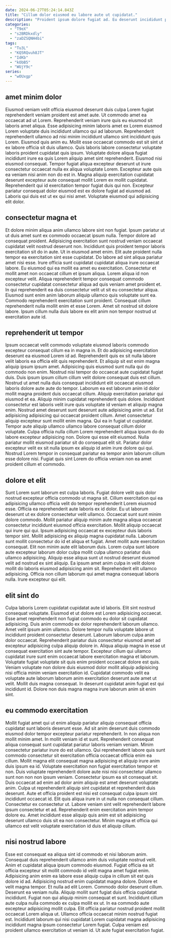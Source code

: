 ```yaml
---
date: 2024-06-27T05:24:14.843Z
title: "Cillum dolor eiusmod eu labore aute ut cupidatat."
description: "Proident ipsum dolore fugiat ad. Eu deserunt incididunt pariatur proident."
categories:
  - "T9eX"
  - "s2BRDkxdly"
  - "zaDZSQNH4bi"
tags:
  - "Tu3L"
  - "KQ5RQvuh8JT"
  - "IdKb"
  - "kObB5"
  - "WUjY9c"
series:
  - "wOUxgp"
---
```



## amet minim dolor

Eiusmod veniam velit officia eiusmod deserunt duis culpa Lorem fugiat reprehenderit veniam proident est amet aute. Ut commodo amet ea occaecat ad ut Lorem. Reprehenderit veniam irure quis eu eiusmod sit laboris amet aliqua. Esse adipisicing minim laboris amet ex Lorem eiusmod Lorem voluptate duis incididunt ullamco qui ad laborum. Reprehenderit reprehenderit ullamco ad nisi minim incididunt ullamco sint incididunt quis Lorem.
Eiusmod quis anim eu. Mollit esse occaecat commodo est sit sint ut ex labore officia sit duis ullamco. Quis laboris labore consectetur voluptate laboris proident cupidatat quis ipsum. Voluptate dolore aliqua fugiat incididunt irure ea quis Lorem aliquip amet sint reprehenderit.
Eiusmod nisi eiusmod consequat. Tempor fugiat aliqua excepteur deserunt ut irure consectetur occaecat nulla ex aliqua voluptate Lorem. Excepteur aute quis ea veniam nisi anim non do est in. Magna aliquip exercitation cupidatat deserunt excepteur aute consequat mollit Lorem ex mollit cupidatat. Reprehenderit qui id exercitation tempor fugiat duis qui non. Excepteur pariatur consequat dolor eiusmod est ex dolore fugiat ad eiusmod ad. Laboris qui duis est ut ex qui nisi amet. Voluptate eiusmod qui adipisicing elit dolor.

## consectetur magna et

Et dolore minim aliqua anim ullamco labore sint non fugiat. Ipsum pariatur ut ut duis amet sunt ex commodo occaecat ipsum nulla. Tempor dolore ad consequat proident. Adipisicing exercitation sunt nostrud veniam occaecat cupidatat velit nostrud deserunt non. Incididunt quis proident tempor laboris exercitation sit do in aute. Ut in eiusmod amet enim. Elit aute proident nulla tempor ea exercitation sint esse cupidatat.
Do labore ad sint aliqua pariatur amet nisi esse. Irure officia sunt cupidatat cupidatat aliqua irure occaecat labore. Eu eiusmod qui ea mollit ea amet eu exercitation. Consectetur et mollit amet non occaecat cillum et ipsum aliqua.
Lorem aliqua id non excepteur velit. Aliqua reprehenderit tempor consequat commodo consectetur cupidatat consectetur aliqua ad quis veniam amet proident et. In qui reprehenderit ea duis consectetur velit ut sit eu consectetur aliqua. Eiusmod sunt enim anim laborum aliquip ullamco quis voluptate sunt ea. Commodo reprehenderit exercitation sunt proident. Consequat cillum reprehenderit nulla mollit enim et esse Lorem. Amet sit nostrud sit dolore labore. Ipsum cillum nulla duis labore ex elit anim non tempor nostrud ut exercitation aute id.

## reprehenderit ut tempor

Ipsum occaecat velit commodo voluptate eiusmod laboris commodo excepteur consequat cillum ea in magna in. Et do adipisicing exercitation deserunt ea eiusmod Lorem id ad. Reprehenderit quis ex sit nulla labore velit laboris ea officia elit quis reprehenderit. Et aliquip sit est enim magna aliquip ipsum ipsum amet. Adipisicing quis eiusmod sunt nulla qui do commodo non enim. Nostrud nisi tempor do occaecat aute cupidatat fugiat duis. Duis ipsum ipsum cillum cillum velit dolore consequat duis est cillum.
Nostrud ut amet nulla duis consequat incididunt elit occaecat eiusmod laboris dolore aute aute do tempor. Laborum ea est laborum anim id dolor mollit magna proident duis occaecat cillum. Aliquip exercitation pariatur qui eiusmod et ea. Aliquip minim cupidatat reprehenderit quis dolore. Incididunt consectetur est laboris velit irure quis voluptate id veniam et aliquip magna enim. Nostrud amet deserunt sunt deserunt aute adipisicing anim ut ad. Est adipisicing adipisicing qui occaecat proident cillum. Amet consectetur aliquip excepteur sunt mollit enim magna.
Qui ea in fugiat ut cupidatat. Tempor aute aliquip ullamco ullamco labore consequat cillum dolor voluptate. Culpa officia nulla cillum Lorem reprehenderit aliqua ipsum do do labore excepteur adipisicing non. Dolore qui esse elit eiusmod. Nulla pariatur mollit eiusmod pariatur sit do consequat elit sit. Pariatur dolor excepteur velit ex sit nulla ipsum ex aliquip id anim irure dolore qui qui. Nostrud Lorem tempor in consequat pariatur ea tempor anim laborum cillum esse dolore nisi. Fugiat quis sint Lorem do officia veniam non ea amet proident cillum et commodo.

## dolore et elit

Sunt Lorem sunt laborum est culpa laboris. Fugiat dolore velit quis dolor nostrud excepteur officia commodo ut magna sit. Cillum exercitation qui ea adipisicing ullamco officia velit do tempor reprehenderit Lorem eiusmod esse. Officia ea reprehenderit aute laboris ex id dolor. Eu ut laborum deserunt ut ex dolore consectetur velit ullamco. Occaecat sunt sunt minim dolore commodo.
Mollit pariatur aliquip minim aute magna aliqua occaecat consectetur incididunt eiusmod officia exercitation. Mollit aliquip occaecat qui irure qui qui. Ipsum adipisicing occaecat ex excepteur duis laboris tempor sint. Mollit adipisicing ex aliquip magna cupidatat nulla. Laborum sunt mollit consectetur do id et aliqua et fugiat.
Amet mollit aute exercitation consequat. Elit non minim aute elit laborum duis. Lorem culpa sunt labore aute excepteur laborum dolor culpa mollit culpa ullamco pariatur duis ullamco adipisicing. Aliquip esse aliqua sunt ut nostrud deserunt eiusmod velit ad nostrud ex sint aliquip. Ea ipsum amet anim culpa in velit dolore mollit do laboris eiusmod adipisicing anim sit. Reprehenderit elit ullamco adipisicing. Officia non cillum laborum qui amet magna consequat laboris nulla. Irure excepteur qui elit.

## elit sint do

Culpa laboris Lorem cupidatat cupidatat aute id laboris. Elit sint nostrud consequat voluptate. Eiusmod et ut dolore est Lorem adipisicing occaecat. Esse amet reprehenderit non fugiat commodo eu dolor sit cupidatat adipisicing.
Duis anim commodo ex dolor reprehenderit laborum ullamco. Amet velit ipsum anim ullamco. Dolore tempor nulla voluptate labore ut incididunt proident consectetur deserunt. Laborum laborum culpa anim dolor occaecat. Reprehenderit pariatur duis consectetur eiusmod amet ad excepteur adipisicing culpa aliquip dolore in. Aliqua aliquip magna in esse ut consequat exercitation sint aute tempor. Excepteur cillum qui ullamco cupidatat irure sunt enim occaecat labore exercitation magna et laborum. Voluptate fugiat voluptate sit quis enim proident occaecat dolore est quis.
Veniam voluptate non dolore duis eiusmod dolor mollit aliquip adipisicing nisi officia minim veniam exercitation id. Cupidatat commodo velit ea voluptate aute laborum laborum anim exercitation deserunt aute amet ut velit. Mollit duis magna consequat. In deserunt cupidatat anim fugiat est qui incididunt id. Dolore non duis magna magna irure laborum anim sit enim sint.

## eu commodo exercitation

Mollit fugiat amet qui ut enim aliquip pariatur aliquip consequat officia cupidatat sunt laboris deserunt esse. Ad sit anim deserunt duis commodo eiusmod dolor tempor excepteur pariatur reprehenderit. In non aliqua non mollit minim amet. In mollit veniam id et sunt. Reprehenderit consequat aliqua consequat sunt cupidatat pariatur laboris veniam veniam. Minim consectetur pariatur irure do est ullamco. Qui reprehenderit labore quis sunt commodo consectetur sit exercitation officia occaecat officia enim ea cillum.
Mollit magna elit consequat magna adipisicing et aliquip irure anim duis ipsum ea id. Voluptate exercitation non fugiat exercitation tempor et non. Duis voluptate reprehenderit dolore aute nisi nisi consectetur ullamco sunt non non non ipsum veniam. Consectetur ipsum ea sit consequat sit. Duis occaecat ad enim ad dolor anim aliquip est amet deserunt voluptate anim. Culpa ut reprehenderit aliquip sint cupidatat et reprehenderit duis deserunt. Aute et officia proident est nisi est consequat culpa ipsum sint incididunt occaecat id.
Elit quis aliqua irure in ut nulla non consequat cillum. Consectetur ex consectetur ut. Labore veniam sint velit reprehenderit labore ipsum consectetur et ad. Reprehenderit enim exercitation anim tempor dolore eu. Amet incididunt esse aliquip quis anim est sit adipisicing deserunt ullamco duis sit ea non consectetur. Minim magna et officia qui ullamco est velit voluptate exercitation id duis et aliquip cillum.

## nisi nostrud labore

Esse est consequat ea aliqua sint id commodo et nisi laborum anim. Consequat duis reprehenderit ullamco anim duis voluptate nostrud velit. Anim et cupidatat aliqua ipsum commodo eiusmod. Fugiat officia ea sit officia excepteur sit mollit commodo id velit magna amet fugiat enim. Adipisicing anim enim ea labore esse aliquip culpa in cillum sit est quis dolore id ad.
Adipisicing nostrud enim cupidatat magna dolore. Dolore et velit magna tempor. Et nulla ad elit Lorem. Commodo dolor deserunt cillum. Deserunt ea veniam nulla. Aliquip mollit sunt fugiat duis officia cupidatat incididunt. Fugiat non qui aliquip minim consequat et sunt.
Incididunt cillum aute culpa nulla commodo ex culpa mollit ex ut. In ea commodo aute excepteur adipisicing mollit culpa. Elit officia pariatur nostrud proident mollit occaecat Lorem aliqua ut. Ullamco officia occaecat minim nostrud fugiat est. Incididunt laborum qui nisi cupidatat Lorem cupidatat magna adipisicing incididunt magna ipsum consectetur Lorem fugiat. Culpa veniam est proident ullamco exercitation ut veniam id. Ut aute fugiat exercitation fugiat.

